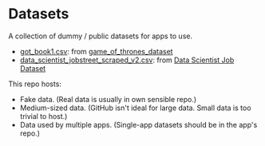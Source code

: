 # Datasets

A collection of dummy / public datasets for apps to use.

- [got_book1.csv](got_book1.csv): from [game_of_thrones_dataset](https://www.kaggle.com/datasets/mmmarchetti/game-of-thrones-dataset/data?select=book1.csv)
- [data_scientist_jobstreet_scraped_v2.csv](data_scientist_jobstreet_scraped_v2.csv): from [Data Scientist Job Dataset](https://www.kaggle.com/datasets/azraimohamad/data-scientist-job-webscrape?select=data_scientist_jobstreet_scraped_v2.csv)

This repo hosts:

- Fake data. (Real data is usually in own sensible repo.)
- Medium-sized data. (GitHub isn't ideal for large data. Small data is too trivial to host.)
- Data used by multiple apps. (Single-app datasets should be in the app's repo.)
